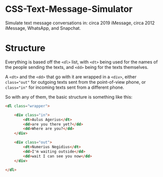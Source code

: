 # CSS-Text-Message-Simulator
Simulate text message conversations in: circa 2019 iMessage, circa 2012 iMessage, WhatsApp, and Snapchat.

# Structure
Everything is based off the `<dl>` list, with `<dt>` being used for the names of the people sending the texts, and `<dd>` being for the texts themselves.

A `<dt>` and the `<dd>` that go with it are wrapped in a `<div>`, either `class="out"` for outgoing texts sent from the point-of-view phone, or `class="in"` for incoming texts sent from a different phone.

So with any of them, the basic structure is something like this:

```html
<dl class="wrapper">

	<div class="in">
		<dt>Aulus Agerius</dt>
		<dd>are you there yet?</dd>
		<dd>Where are you?</dd>
	</div>

	<div class="out">
		<dt>Numerius Negidius</dt>
		<dd>I'm waiting outside</dd>
		<dd>wait I can see you now</dd>
	</div>

</dl>
```
